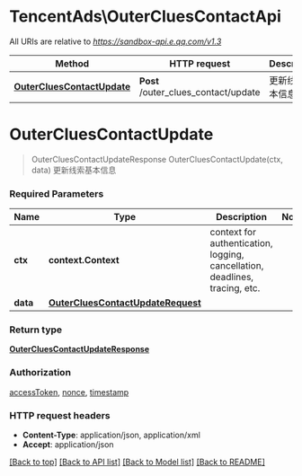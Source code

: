 # TencentAds\OuterCluesContactApi

All URIs are relative to *https://sandbox-api.e.qq.com/v1.3*

Method | HTTP request | Description
------------- | ------------- | -------------
[**OuterCluesContactUpdate**](OuterCluesContactApi.md#OuterCluesContactUpdate) | **Post** /outer_clues_contact/update | 更新线索基本信息


# **OuterCluesContactUpdate**
> OuterCluesContactUpdateResponse OuterCluesContactUpdate(ctx, data)
更新线索基本信息

### Required Parameters

Name | Type | Description  | Notes
------------- | ------------- | ------------- | -------------
 **ctx** | **context.Context** | context for authentication, logging, cancellation, deadlines, tracing, etc.
  **data** | [**OuterCluesContactUpdateRequest**](OuterCluesContactUpdateRequest.md)|  | 

### Return type

[**OuterCluesContactUpdateResponse**](OuterCluesContactUpdateResponse.md)

### Authorization

[accessToken](../README.md#accessToken), [nonce](../README.md#nonce), [timestamp](../README.md#timestamp)

### HTTP request headers

 - **Content-Type**: application/json, application/xml
 - **Accept**: application/json

[[Back to top]](#) [[Back to API list]](../README.md#documentation-for-api-endpoints) [[Back to Model list]](../README.md#documentation-for-models) [[Back to README]](../README.md)

